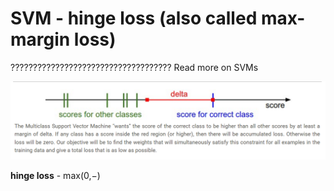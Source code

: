 # SVM - hinge loss (also called max-margin loss)






???????????????????????????????????? Read more on SVMs





![Pasted image 20250228170355.png](attachments/Pasted%20image%2020250228170355.png)

**hinge loss** - max(0,−)